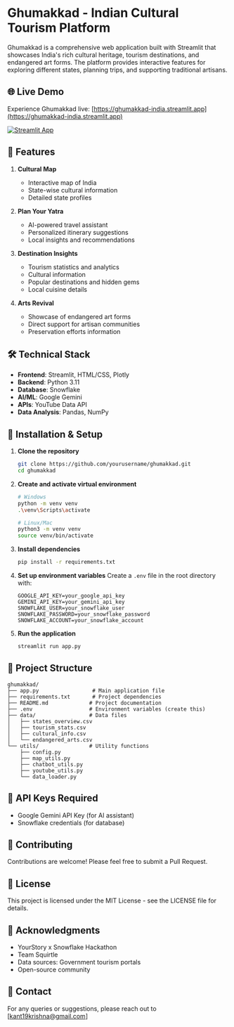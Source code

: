 # Ghumakkad - Indian Cultural Tourism Platform

Ghumakkad is a comprehensive web application built with Streamlit that showcases India's rich cultural heritage, tourism destinations, and endangered art forms. The platform provides interactive features for exploring different states, planning trips, and supporting traditional artisans.

## 🌐 Live Demo

Experience Ghumakkad live: [https://ghumakkad-india.streamlit.app](https://ghumakkad-india.streamlit.app)

[![Streamlit App](https://static.streamlit.io/badges/streamlit_badge_black_white.svg)](https://ghumakkad-india.streamlit.app)

## 🌟 Features

1. **Cultural Map**
   - Interactive map of India
   - State-wise cultural information
   - Detailed state profiles

2. **Plan Your Yatra**
   - AI-powered travel assistant
   - Personalized itinerary suggestions
   - Local insights and recommendations

3. **Destination Insights**
   - Tourism statistics and analytics
   - Cultural information
   - Popular destinations and hidden gems
   - Local cuisine details

4. **Arts Revival**
   - Showcase of endangered art forms
   - Direct support for artisan communities
   - Preservation efforts information

## 🛠️ Technical Stack

- **Frontend**: Streamlit, HTML/CSS, Plotly
- **Backend**: Python 3.11
- **Database**: Snowflake
- **AI/ML**: Google Gemini
- **APIs**: YouTube Data API
- **Data Analysis**: Pandas, NumPy

## 🚀 Installation & Setup

1. **Clone the repository**
   ```bash
   git clone https://github.com/yourusername/ghumakkad.git
   cd ghumakkad
   ```

2. **Create and activate virtual environment**
   ```bash
   # Windows
   python -m venv venv
   .\venv\Scripts\activate

   # Linux/Mac
   python3 -m venv venv
   source venv/bin/activate
   ```

3. **Install dependencies**
   ```bash
   pip install -r requirements.txt
   ```

4. **Set up environment variables**
   Create a `.env` file in the root directory with:
   ```
   GOOGLE_API_KEY=your_google_api_key
   GEMINI_API_KEY=your_gemini_api_key
   SNOWFLAKE_USER=your_snowflake_user
   SNOWFLAKE_PASSWORD=your_snowflake_password
   SNOWFLAKE_ACCOUNT=your_snowflake_account
   ```

5. **Run the application**
   ```bash
   streamlit run app.py
   ```

## 📁 Project Structure

```
ghumakkad/
├── app.py                 # Main application file
├── requirements.txt       # Project dependencies
├── README.md             # Project documentation
├── .env                  # Environment variables (create this)
├── data/                 # Data files
│   ├── states_overview.csv
│   ├── tourism_stats.csv
│   ├── cultural_info.csv
│   └── endangered_arts.csv
└── utils/                # Utility functions
    ├── config.py
    ├── map_utils.py
    ├── chatbot_utils.py
    ├── youtube_utils.py
    └── data_loader.py
```

## 🔑 API Keys Required

- Google Gemini API Key (for AI assistant)
- Snowflake credentials (for database)

## 🤝 Contributing

Contributions are welcome! Please feel free to submit a Pull Request.

## 📝 License

This project is licensed under the MIT License - see the LICENSE file for details.

## 🙏 Acknowledgments

- YourStory x Snowflake Hackathon
- Team Squirtle
- Data sources: Government tourism portals
- Open-source community

## 📧 Contact

For any queries or suggestions, please reach out to [kant19krishna@gmail.com] 
